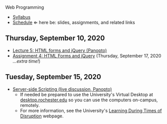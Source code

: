 Web Programming


- [Syllabus](syllabus.md)
- [Schedule](schedule.md)   &lArr; here be: slides, assignments, and related links

## Thursday, September 10, 2020

- [Lecture 5: HTML forms and jQuery (Panopto)](https://rochester.hosted.panopto.com/Panopto/Pages/Viewer.aspx?id=6371cdf0-36f9-44b3-9bc7-ac34002ae731)
- [Assignment 4: HTML Forms and jQuery](assignment04-html-forms-and-jquery/instructions.md) (Thursday, September 17, 2020 *...extra time!*)

## Tuesday, September 15, 2020

- [Server-side Scripting (live discussion, Panopto)](https://rochester.hosted.panopto.com/Panopto/Pages/Viewer.aspx?id=526636be-a464-4d8d-b4d8-ac37015b1418)
  - If needed be prepared to use the University's Virtual Desktop at [desktop.rochester.edu](https://desktop.rochester.edu/) so you can use the computers on-campus, remotely.
  - For more information, see the University's [Learning During Times of Disruption](https://www.rochester.edu/online-learning/disruption/student/software_access.html) webpage.

